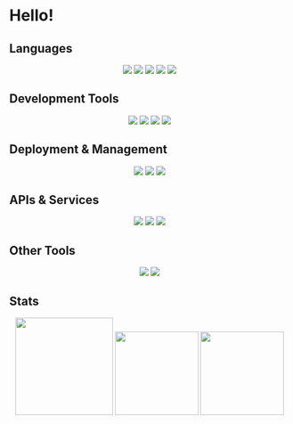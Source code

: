 # Hello!

## Languages
<p align="center">
  <img src="https://img.shields.io/badge/-JavaScript-EDD222?style=flat&logo=javascript&logoColor=white">
  <img src="https://img.shields.io/badge/Lua-2C2D72?logo=lua&logoColor=fff&style=flat">
  <img src="https://img.shields.io/badge/Go-00ADD8?logo=go&logoColor=fff&style=flat">
  <img src="https://img.shields.io/badge/Astro-BC52EE?logo=astro&logoColor=fff&style=flat">
  <img src="https://img.shields.io/badge/Three.js-000?logo=threedotjs&logoColor=fff&style=flat">
</p>

## Development Tools
<p align="center">
  <img src="https://img.shields.io/badge/-VSCode-007ACC?style=flat&logo=visual-studio-code&logoColor=white">
  <img src="http://img.shields.io/badge/-NodeJS-6EBF20?style=flat&logo=node.js&logoColor=white">
  <img src="https://img.shields.io/badge/-Github-181717?style=flat&logo=github&logoColor=white">
  <img src="https://img.shields.io/badge/Roblox%20Studio-00A2FF?logo=robloxstudio&logoColor=fff&style=flat">
</p>

## Deployment & Management
<p align="center">
  <img src="https://img.shields.io/badge/Heroku-430098?logo=heroku&logoColor=fff&style=flat">
  <img src="https://img.shields.io/badge/Termius-000?logo=termius&logoColor=fff&style=flat">
  <img src="https://img.shields.io/badge/Docker-2496ED?logo=docker&logoColor=fff&style=flat">
</p>

## APIs & Services
<p align="center">
  <img src="https://img.shields.io/badge/Insomnia-4000BF?logo=insomnia&logoColor=fff&style=flat">
  <img src="https://img.shields.io/badge/MongoDB-47A248?logo=mongodb&logoColor=fff&style=flat">
  <img src="https://img.shields.io/badge/Mongoose-800?logo=mongoose&logoColor=fff&style=flat">
</p>

## Other Tools
<p align="center">
  <img src="https://img.shields.io/badge/ESLint-4B32C3?logo=eslint&logoColor=fff&style=flat">
  <img src="https://img.shields.io/badge/Discord-5865F2?logo=discord&logoColor=fff&style=flat">
</p>

## Stats
<p align="center">
  <img height=175 src="https://raw.githubusercontent.com/wothiuDev/github-stats/master/generated/overview.svg#gh-dark-mode-only">
  <img height=150 src="https://github-readme-stats-rho-one-63.vercel.app/api/top-langs/?username=wothiuDev&show_icons=true&theme=github_dark&layout=compact">
  <img height=150 src="https://github-readme-stats-rho-one-63.vercel.app/api/wakatime?username=wothiuDev">
</p>
